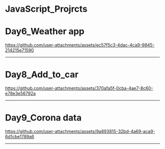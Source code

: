 # JavaScript_Projrcts
<h1>Day6_Weather app</h1>


https://github.com/user-attachments/assets/ec57f5c3-4dac-4ca9-9845-214215e71590


<hr>
<h1>Day8_Add_to_car</h1>




https://github.com/user-attachments/assets/370afa5f-0cba-4ae7-8c60-e78e3e56792a




<hr>
<h1>Day9_Corona data</h1>





https://github.com/user-attachments/assets/9a893815-32bd-4a69-aca9-6d1cbe1789a6



<hr>




